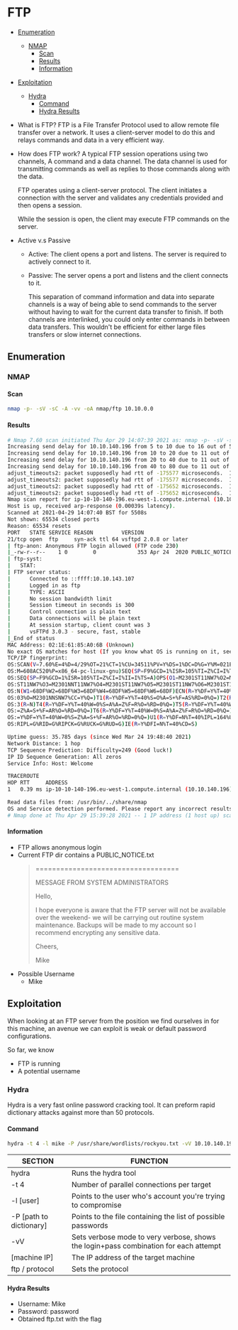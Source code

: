 # FTP

- [Enumeration](#enumeration)
  - [NMAP](#nmap)
    - [Scan](#scan)
    - [Results](#results)
    - [Information](#information)
- [Exploitation](#exploitation)

  - [Hydra](#hydra)
    - [Command](#command)
    - [Hydra Results](#hydra-results)

- What is FTP?
  FTP is a File Transfer Protocol used to allow remote file transfer over a network. It uses a client-server model to do this and relays commands and data in a very efficient way.

- How does FTP work?
  A typical FTP session operations using two channels, A command and a data channel. The data channel is used for transmitting commands as well as replies to those commands along with the data.

  FTP operates using a client-server protocol. The client initiates a connection with the server and validates any credentials provided and then opens a session.

  While the session is open, the client may execute FTP commands on the server.

- Active v.s Passive

  - Active: The client opens a port and listens. The server is required to actively connect to it.
  - Passive: The server opens a port and listens and the client connects to it.

    This separation of command information and data into separate channels is a way of being able to send commands to the server without having to wait for the current data transfer to finish. If both channels are interlinked, you could only enter commands in between data transfers. This wouldn't be efficient for either large files transfers or slow internet connections.

## Enumeration

### NMAP

#### Scan

```bash
nmap -p- -sV -sC -A -vv -oA nmap/ftp 10.10.0.0
```

#### Results

```bash
# Nmap 7.60 scan initiated Thu Apr 29 14:07:39 2021 as: nmap -p- -sV -sC -A -vv -oA nmap/ftp 10.10.140.196
Increasing send delay for 10.10.140.196 from 5 to 10 due to 16 out of 51 dropped probes since last increase.
Increasing send delay for 10.10.140.196 from 10 to 20 due to 11 out of 32 dropped probes since last increase.
Increasing send delay for 10.10.140.196 from 20 to 40 due to 11 out of 27 dropped probes since last increase.
Increasing send delay for 10.10.140.196 from 40 to 80 due to 11 out of 29 dropped probes since last increase.
adjust_timeouts2: packet supposedly had rtt of -175577 microseconds.  Ignoring time.
adjust_timeouts2: packet supposedly had rtt of -175577 microseconds.  Ignoring time.
adjust_timeouts2: packet supposedly had rtt of -175652 microseconds.  Ignoring time.
adjust_timeouts2: packet supposedly had rtt of -175652 microseconds.  Ignoring time.
Nmap scan report for ip-10-10-140-196.eu-west-1.compute.internal (10.10.140.196)
Host is up, received arp-response (0.00039s latency).
Scanned at 2021-04-29 14:07:40 BST for 5508s
Not shown: 65534 closed ports
Reason: 65534 resets
PORT   STATE SERVICE REASON         VERSION
21/tcp open  ftp     syn-ack ttl 64 vsftpd 2.0.8 or later
| ftp-anon: Anonymous FTP login allowed (FTP code 230)
|_-rw-r--r--    1 0        0             353 Apr 24  2020 PUBLIC_NOTICE.txt
| ftp-syst:
|   STAT:
| FTP server status:
|      Connected to ::ffff:10.10.143.107
|      Logged in as ftp
|      TYPE: ASCII
|      No session bandwidth limit
|      Session timeout in seconds is 300
|      Control connection is plain text
|      Data connections will be plain text
|      At session startup, client count was 3
|      vsFTPd 3.0.3 - secure, fast, stable
|_End of status
MAC Address: 02:1E:61:85:A0:6B (Unknown)
No exact OS matches for host (If you know what OS is running on it, see https://nmap.org/submit/ ).
TCP/IP fingerprint:
OS:SCAN(V=7.60%E=4%D=4/29%OT=21%CT=1%CU=34511%PV=Y%DS=1%DC=D%G=Y%M=021E61%T
OS:M=608AC520%P=x86_64-pc-linux-gnu)SEQ(SP=F9%GCD=1%ISR=105%TI=Z%CI=I%TS=A)
OS:SEQ(SP=F9%GCD=1%ISR=105%TI=Z%CI=I%II=I%TS=A)OPS(O1=M2301ST11NW7%O2=M2301
OS:ST11NW7%O3=M2301NNT11NW7%O4=M2301ST11NW7%O5=M2301ST11NW7%O6=M2301ST11)WI
OS:N(W1=68DF%W2=68DF%W3=68DF%W4=68DF%W5=68DF%W6=68DF)ECN(R=Y%DF=Y%T=40%W=69
OS:03%O=M2301NNSNW7%CC=Y%Q=)T1(R=Y%DF=Y%T=40%S=O%A=S+%F=AS%RD=0%Q=)T2(R=N)T
OS:3(R=N)T4(R=Y%DF=Y%T=40%W=0%S=A%A=Z%F=R%O=%RD=0%Q=)T5(R=Y%DF=Y%T=40%W=0%S
OS:=Z%A=S+%F=AR%O=%RD=0%Q=)T6(R=Y%DF=Y%T=40%W=0%S=A%A=Z%F=R%O=%RD=0%Q=)T7(R
OS:=Y%DF=Y%T=40%W=0%S=Z%A=S+%F=AR%O=%RD=0%Q=)U1(R=Y%DF=N%T=40%IPL=164%UN=0%
OS:RIPL=G%RID=G%RIPCK=G%RUCK=G%RUD=G)IE(R=Y%DFI=N%T=40%CD=S)

Uptime guess: 35.785 days (since Wed Mar 24 19:48:40 2021)
Network Distance: 1 hop
TCP Sequence Prediction: Difficulty=249 (Good luck!)
IP ID Sequence Generation: All zeros
Service Info: Host: Welcome

TRACEROUTE
HOP RTT     ADDRESS
1   0.39 ms ip-10-10-140-196.eu-west-1.compute.internal (10.10.140.196)

Read data files from: /usr/bin/../share/nmap
OS and Service detection performed. Please report any incorrect results at https://nmap.org/submit/ .
# Nmap done at Thu Apr 29 15:39:28 2021 -- 1 IP address (1 host up) scanned in 5508.88 seconds

```

#### Information

- FTP allows anonymous login
- Current FTP dir contains a PUBLIC_NOTICE.txt
  > ===================================
  >
  > MESSAGE FROM SYSTEM ADMINISTRATORS
  >
  > Hello,
  >
  > I hope everyone is aware that the
  > FTP server will not be available
  > over the weekend- we will be
  > carrying out routine system
  > maintenance. Backups will be
  > made to my account so I recommend
  > encrypting any sensitive data.
  >
  > Cheers,
  >
  > Mike
- Possible Username
  - Mike

## Exploitation

When looking at an FTP server from the position we find ourselves in for this machine, an avenue we can exploit is weak or default password configurations.

So far, we know

- FTP is running
- A potential username

### Hydra

Hydra is a very fast online password cracking tool. It can preform rapid dictionary attacks against more than 50 protocols.

#### Command

```bash
hydra -t 4 -l mike -P /usr/share/wordlists/rockyou.txt -vV 10.10.140.196 ftp
```

| SECTION                 | FUNCTION                                                                             |
| ----------------------- | ------------------------------------------------------------------------------------ |
| hydra                   | Runs the hydra tool                                                                  |
| -t 4                    | Number of parallel connections per target                                            |
| -l [user]               | Points to the user who's account you're trying to compromise                         |
| -P [path to dictionary] | Points to the file containing the list of possible passwords                         |
| -vV                     | Sets verbose mode to very verbose, shows the login+pass combination for each attempt |
| [machine IP]            | The IP address of the target machine                                                 |
| ftp / protocol          | Sets the protocol                                                                    |

#### Hydra Results

- Username: Mike
- Password: password
- Obtained ftp.txt with the flag
